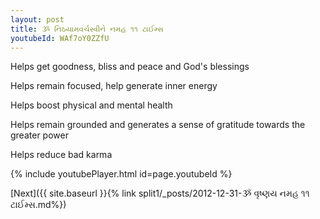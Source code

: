```yaml
---
layout: post
title: ૐ નિઠયામવર્ચસ્વીને નમહ ૧૧ ટાઈમ્સ
youtubeId: WAf7oY0ZZfU
---
```

 
 
Helps get goodness, bliss and peace and God's blessings
 
Helps remain focused, help generate inner energy 
 
Helps boost physical and mental health 
 
Helps remain grounded and generates a sense of gratitude towards the greater power 
 
Helps reduce bad karma
 
 
 
 


{% include youtubePlayer.html id=page.youtubeId %}
 
[Next]({{ site.baseurl }}{% link  split1/_posts/2012-12-31-ૐ વૃષ્ણય નમહ ૧૧ ટાઈમ્સ.md%})
 
